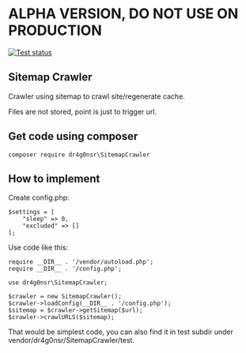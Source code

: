 # ALPHA VERSION, DO NOT USE ON PRODUCTION

[![Test status](https://github.com/dr4g0nsr/sitemap-crawler/workflows/Tests/badge.svg)](https://github.com/dr4g0nsr/sitemap-crawler/actions)

## Sitemap Crawler

Crawler using sitemap to crawl site/regenerate cache.

Files are not stored, point is just to trigger url.

## Get code using composer

```
composer require dr4g0nsr\SitemapCrawler
```

## How to implement

Create config.php:

```
$settings = [
    "sleep" => 0,
    "excluded" => []
];
```

Use code like this:

```
require __DIR__ . '/vendor/autoload.php';
require __DIR__ . '/config.php';

use dr4g0nsr\SitemapCrawler;

$crawler = new SitemapCrawler();
$crawler->loadConfig(__DIR__ . '/config.php');
$sitemap = $crawler->getSitemap($url);
$crawler->crawlURLS($sitemap);
```

That would be simplest code, you can also find it in test subdir under vendor/dr4g0nsr/SitemapCrawler/test.
